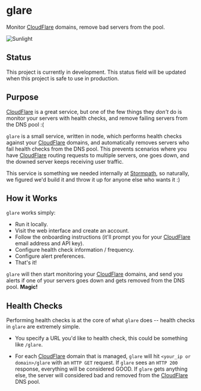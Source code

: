# glare

Monitor [CloudFlare][] domains, remove bad servers from the pool.

![Sunlight][]


## Status

This project is currently in development.  This status field will be updated
when this project is safe to use in production.


## Purpose

[CloudFlare][] is a great service, but one of the few things they *don't* do is
monitor your servers with health checks, and remove failing servers from the DNS
pool :(

`glare` is a small service, written in node, which performs health checks
against your [CloudFlare][] domains, and automatically removes servers who fail
health checks from the DNS pool.  This prevents scenarios where you have
[CloudFlare][] routing requests to multiple servers, one goes down, and the
downed server keeps receiving user traffic.

This service is something we needed internally at [Stormpath][], so naturally,
we figured we'd build it and throw it up for anyone else who wants it :)


## How it Works

`glare` works simply:

- Run it locally.
- Visit the web interface and create an account.
- Follow the onboarding instructions (it'll prompt you for your [CloudFlare][]
  email address and API key).
- Configure health check information / frequency.
- Configure alert preferences.
- That's it!

`glare` will then start monitoring your [CloudFlare][] domains, and send you
alerts if one of your servers goes down and gets removed from the DNS pool.
**Magic!**


## Health Checks

Performing health checks is at the core of what `glare` does -- health checks in
`glare` are extremely simple.

- You specify a URL you'd like to health check, this could be something like
  `/glare`.
- For each [CloudFlare][] domain that is managed, `glare` will hit `<your_ip or
  domain>/glare` with an `HTTP GET` request.  If `glare` sees an `HTTP 200`
  response, everything will be considered GOOD.  If `glare` gets anything else,
  the server will considered bad and removed from the [CloudFlare][] DNS pool.


  [CloudFlare]: https://www.cloudflare.com/ "CloudFlare"
  [Stormpath]: https://www.stormpath.com/ "Stormpath"
  [Sunlight]: https://github.com/stormpath/glare/raw/master/assets/images/sunlight.jpg "Sunlight Sketch"
